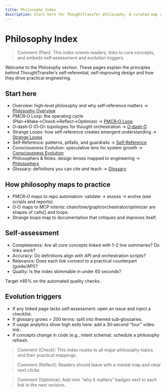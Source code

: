 ```yaml
---
title: Philosophy Index
description: Start here for ThoughtTransfer philosophy. A curated map of PMCR‑O, O‑dash‑O, Strange Loops, Self‑Reference, and Consciousness.
---
```


# Philosophy Index

> Comment (Plan): This index orients readers, links to core concepts, and embeds self‑assessment and evolution triggers.

Welcome to the Philosophy section. These pages explain the principles behind ThoughtTransfer’s self‑referential, self‑improving design and how they drive practical engineering.

## Start here

- Overview: high‑level philosophy and why self‑reference matters → [Philosophy Overview](./overview.md)
- PMCR‑O Loop: the operating cycle (Plan→Make→Check→Reflect→Optimize) → [PMCR‑O Loop](./pmcro-loop.md)
- O‑dash‑O (O‑O): topologies for thought orchestration → [O‑dash‑O](./o-dash-o.md)
- Strange Loops: how self‑reference creates emergent understanding → [Strange Loops](./strange-loops.md)
- Self‑Reference: patterns, pitfalls, and guardrails → [Self‑Reference](./self-reference.md)
- Consciousness Evolution: speculative lens for system growth → [Consciousness Evolution](./consciousness.md)
- Philosophers & Roles: design lenses mapped to engineering → [Philosophers](./philosophers.md)
- Glossary: definitions you can cite and teach → [Glossary](./glossary.md)

## How philosophy maps to practice

- PMCR‑O maps to repo automation: validate → assess → evolve (see scripts and reports).
- O‑O maps to MCP intents: chain/tree/graph/orchestrator/optimizer are shapes of calls[] and loops.
- Strange loops map to documentation that critiques and improves itself.

## Self‑assessment

- Completeness: Are all core concepts linked with 1–2 line summaries? Do links work? 
- Accuracy: Do definitions align with API and orchestration scripts?
- Relevance: Does each link connect to a practical counterpart (guide/API)?
- Quality: Is the index skimmable in under 60 seconds?

Target ≥85% on the automated quality checks.

## Evolution triggers

- If any linked page lacks self‑assessment: open an issue and inject a checklist.
- If glossary grows > 200 terms: split into themed sub‑glossaries.
- If usage analytics show high exits here: add a 30‑second “tour” video link.
- If concepts change in code (e.g., intent schema): schedule a philosophy refresh.

> Comment (Check): This index routes to all major philosophy topics and their practical mappings.

> Comment (Reflect): Readers should leave with a mental map and clear next clicks.

> Comment (Optimize): Add mini “why it matters” badges next to each link in the next revision.
